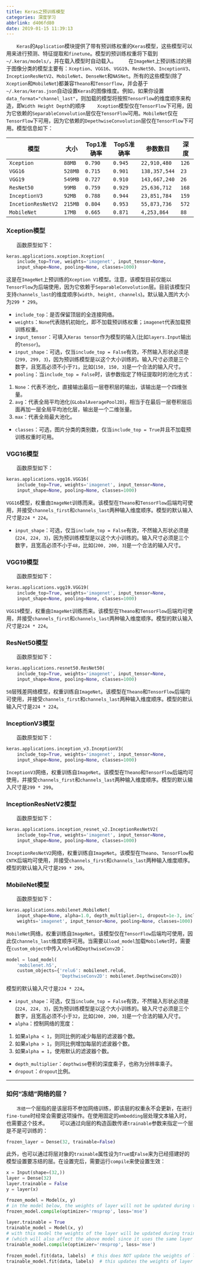 ```yaml
---
title: Keras之预训练模型
categories: 深度学习
abbrlink: d406fd80
date: 2019-01-15 11:39:13
---
```

&emsp;&emsp;`Keras`的`Application`模块提供了带有预训练权重的`Keras`模型，这些模型可以用来进行预测、特征提取和`finetune`。模型的预训练权重将下载到`~/.keras/models/`，并在载入模型时自动载入。<!--more-->
&emsp;&emsp;在`ImageNet`上预训练过的用于图像分类的模型主要有：`Xception`、`VGG16`、`VGG19`、`ResNet50`、`InceptionV3`、`InceptionResNetV2`、`MobileNet`、`DenseNet`和`NASNet`。所有的这些模型(除了`Xception`和`MobileNet`)都兼容`Theano`和`Tensorflow`，并会基于`~/.keras/keras.json`自动设置`Keras`的图像维度。例如，如果你设置`data_format="channel_last"`，则加载的模型将按照`TensorFlow`的维度顺序来构造，即`Width Height Depth`的顺序
&emsp;&emsp;`Xception`模型仅在`TensorFlow`下可用，因为它依赖的`SeparableConvolution`层仅在`TensorFlow`可用。`MobileNet`仅在`TensorFlow`下可用，因为它依赖的`DepethwiseConvolution`层仅在`TensorFlow`下可用。模型信息如下：

模型               | 大小     | Top1准确率 | Top5准确率 | 参数数目       | 深度
-------------------|---------|------------|-----------|---------------|-----
`Xception`         | `88MB`  | `0.790`    | `0.945`   | `22,910,480`  | `126`
`VGG16`            | `528MB` | `0.715`    | `0.901`   | `138,357,544` | `23`
`VGG19`            | `549MB` | `0.727`    | `0.910`   | `143,667,240` | `26`
`ResNet50`         | `99MB`  | `0.759`    | `0.929`   | `25,636,712`  | `168`
`InceptionV3`      | `92MB`  | `0.788`    | `0.944`   | `23,851,784`  | `159`
`IncetionResNetV2` | `215MB` | `0.804`    | `0.953`   | `55,873,736`  | `572`
`MobileNet`        | `17MB`  | `0.665`    | `0.871`   | `4,253,864`   | `88`

### Xception模型

&emsp;&emsp;函数原型如下：

``` python
keras.applications.xception.Xception(
    include_top=True, weights='imagenet', input_tensor=None,
    input_shape=None, pooling=None, classes=1000)
```

这是在`ImageNet`上预训练的`Xception V1`模型。注意，该模型目前仅能以`TensorFlow`为后端使用，因为它依赖于`SeparableConvolution`层。目前该模型只支持`channels_last`的维度顺序(`width, height, channels`)。默认输入图片大小为`299 * 299`。

- `include_top`：是否保留顶层的全连接网络。
- `weights`：`None`代表随机初始化，即不加载预训练权重；`imagenet`代表加载预训练权重。
- `input_tensor`：可填入`Keras tensor`作为模型的输入(比如`layers.Input`输出的`tensor`)。
- `input_shape`：可选，仅当`include_top = False`有效，不然输入形状必须是(`299, 299, 3`)，因为预训练模型是以这个大小训练的。输入尺寸必须是三个数字，且宽高必须不小于`71`，比如(`150, 150, 3`)是一个合法的输入尺寸。
- `pooling`：当`include_top = False`时，该参数指定了特征提取时的池化方式：

1. `None`：代表不池化，直接输出最后一层卷积层的输出，该输出是一个四维张量。
2. `avg`：代表全局平均池化(`GLobalAveragePool2D`)，相当于在最后一层卷积层后面再加一层全局平均池化层，输出是一个二维张量。
3. `max`：代表全局最大池化。

- `classes`：可选，图片分类的类别数，仅当`include_top = True`并且不加载预训练权重时可用。

### VGG16模型

&emsp;&emsp;函数原型如下：

``` python
keras.applications.vgg16.VGG16(
    include_top=True, weights='imagenet', input_tensor=None,
    input_shape=None, pooling=None, classes=1000)
```

`VGG16`模型，权重由`ImageNet`训练而来。该模型在`Theano`和`TensorFlow`后端均可使用，并接受`channels_first`和`channels_last`两种输入维度顺序。模型的默认输入尺寸是`224 * 224`。

- `input_shape`：可选，仅当`include_top = False`有效，不然输入形状必须是(`224, 224, 3`)，因为预训练模型是以这个大小训练的。输入尺寸必须是三个数字，且宽高必须不小于`48`，比如(`200, 200, 3`)是一个合法的输入尺寸。

### VGG19模型

&emsp;&emsp;函数原型如下：

``` python
keras.applications.vgg19.VGG19(
    include_top=True, weights='imagenet', input_tensor=None,
    input_shape=None, pooling=None, classes=1000)
```

`VGG19`模型，权重由`ImageNet`训练而来。该模型在`Theano`和`TensorFlow`后端均可使用，并接受`channels_first`和`channels_last`两种输入维度顺序。模型的默认输入尺寸是`224 * 224`。

### ResNet50模型

&emsp;&emsp;函数原型如下：

``` python
keras.applications.resnet50.ResNet50(
    include_top=True, weights='imagenet', input_tensor=None,
    input_shape=None, pooling=None, classes=1000)
```

`50`层残差网络模型，权重训练自`ImageNet`。该模型在`Theano`和`TensorFlow`后端均可使用，并接受`channels_first`和`channels_last`两种输入维度顺序。模型的默认输入尺寸是`224 * 224`。

### InceptionV3模型

&emsp;&emsp;函数原型如下：

``` python
keras.applications.inception_v3.InceptionV3(
    include_top=True, weights='imagenet', input_tensor=None,
    input_shape=None, pooling=None, classes=1000)
```

`InceptionV3`网络，权重训练自`ImageNet`。该模型在`Theano`和`TensorFlow`后端均可使用，并接受`channels_first`和`channels_last`两种输入维度顺序。模型的默认输入尺寸是`299 * 299`。

### InceptionResNetV2模型

&emsp;&emsp;函数原型如下：

``` python
keras.applications.inception_resnet_v2.InceptionResNetV2(
    include_top=True, weights='imagenet', input_tensor=None,
    input_shape=None, pooling=None, classes=1000)
```

`InceptionResNetV2`网络，权重训练自`ImageNet`。该模型在`Theano`、`TensorFlow`和`CNTK`后端均可使用，并接受`channels_first`和`channels_last`两种输入维度顺序。模型的默认输入尺寸是`299 * 299`。

### MobileNet模型

&emsp;&emsp;函数原型如下：

``` python
keras.applications.mobilenet.MobileNet(
    input_shape=None, alpha=1.0, depth_multiplier=1, dropout=1e-3, include_top=True,
    weights='imagenet', input_tensor=None, pooling=None, classes=1000)
```

`MobileNet`网络，权重训练自`ImageNet`。该模型仅在`TensorFlow`后端均可使用，因此仅`channels_last`维度顺序可用。当需要以`load_model`加载`MobileNet`时，需要在`custom_object`中传入`relu6`和`DepthwiseConv2D`：

``` python
model = load_model(
    'mobilenet.h5',
    custom_objects={'relu6': mobilenet.relu6,
                    'DepthwiseConv2D': mobilenet.DepthwiseConv2D})
```

模型的默认输入尺寸是`224 * 224`。

- `input_shape`：可选，仅当`include_top = False`有效，不然输入形状必须是(`224, 224, 3`)，因为预训练模型是以这个大小训练的。输入尺寸必须是三个数字，且宽高必须不小于`32`，比如(`200, 200, 3`)是一个合法的输入尺寸。
- `alpha`：控制网络的宽度：

1. 如果`alpha < 1`，则同比例的减少每层的滤波器个数。
2. 如果`alpha > 1`，则同比例增加每层的滤波器个数。
3. 如果`alpha = 1`，使用默认的滤波器个数。

- `depth_multiplier`：`depthwise`卷积的深度乘子，也称为分辨率乘子。
- `dropout`：`dropout`比例。

---

### 如何“冻结”网络的层？

&emsp;&emsp;`冻结`一个层指的是该层将不参加网络训练，即该层的权重永不会更新，在进行`fine-tune`时经常会需要这项操作。在使用固定的`embedding`层处理文本输入时，也需要这个技术。
&emsp;&emsp;可以通过向层的构造函数传递`trainable`参数来指定一个层是不是可训练的：

``` python
frozen_layer = Dense(32, trainable=False)
```

此外，也可以通过将层对象的`trainable`属性设为`True`或`False`来为已经搭建好的模型设置要冻结的层。在设置完后，需要运行`compile`来使设置生效：

``` python
x = Input(shape=(32,))
layer = Dense(32)
layer.trainable = False
y = layer(x)

frozen_model = Model(x, y)
# in the model below, the weights of layer will not be updated during training
frozen_model.compile(optimizer='rmsprop', loss='mse')
​
layer.trainable = True
trainable_model = Model(x, y)
# with this model the weights of the layer will be updated during training
# (which will also affect the above model since it uses the same layer instance)
trainable_model.compile(optimizer='rmsprop', loss='mse')
​
frozen_model.fit(data, labels)  # this does NOT update the weights of layer
trainable_model.fit(data, labels)  # this updates the weights of layer
```